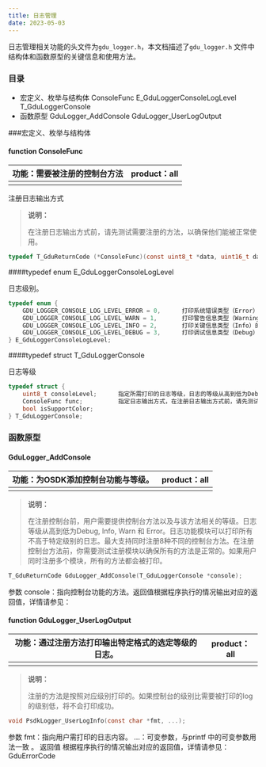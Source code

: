```yaml
---
title: 日志管理
date: 2023-05-03
---
```




日志管理相关功能的头文件为`gdu_logger.h`，本文档描述了`gdu_logger.h` 文件中结构体和函数原型的关键信息和使用方法。

### 目录

- 宏定义、枚举与结构体
  ConsoleFunc
  E_GduLoggerConsoleLogLevel
  T_GduLoggerConsole
- 函数原型
  GduLogger_AddConsole
  GduLogger_UserLogOutput

###宏定义、枚举与结构体

#### function ConsoleFunc

| 功能：需要被注册的控制台方法 | product：all |
| ---------------------------- | ------------ |
|                              |              |

注册日志输出方式

> **说明：**
>
> 在注册日志输出方式前，请先测试需要注册的方法，以确保他们能被正常使用。

```c
typedef T_GduReturnCode (*ConsoleFunc)(const uint8_t *data, uint16_t dataLen);
```

####typedef enum E_GduLoggerConsoleLogLevel

日志级别。

```c
typedef enum {
    GDU_LOGGER_CONSOLE_LOG_LEVEL_ERROR = 0,      打印系统错误类型（Error）的日志。控制台的方法与等级是彼此相关联的。如果注册的控制台方法的级别低于当前等级，等级接口不会被成功打印。      
    GDU_LOGGER_CONSOLE_LOG_LEVEL_WARN = 1,       打印警告信息类型（Warning）的日志。控制台的方法与等级是彼此相关联的。如果注册的控制台方法的级别低于当前等级，等级接口不会被成功打印。      
    GDU_LOGGER_CONSOLE_LOG_LEVEL_INFO = 2,       打印关键信息类型（Info）的日志。控制台的方法与等级是彼此相关联的。如果注册的控制台方法的级别低于当前等级，等级接口不会被成功打印。      
    GDU_LOGGER_CONSOLE_LOG_LEVEL_DEBUG = 3,      打印调试信息类型（Debug）的日志。控制台的方法与等级是彼此相关联的。如果注册的控制台方法的级别低于当前等级，等级接口不会被成功打印。      
} E_GduLoggerConsoleLogLevel;
```

####typedef struct T_GduLoggerConsole

日志等级

```c
typedef struct {
    uint8_t consoleLevel;      指定所需打印的日志等级，日志的等级从高到低为Debug、Info、Warn和Error，日志管理功能模块可打印不高于指定等级的所有日志      
    ConsoleFunc func;          指定日志输出方式，在注册日志输出方式前，请先测试该日志输出方式能够正常打印用户所需的日志
    bool isSupportColor;     
} T_GduLoggerConsole;
```

### 函数原型

#### GduLogger_AddConsole

| 功能：为OSDK添加控制台功能与等级。 | product：all |
| ---------------------------------- | ------------ |
|                                    |              |

> **说明：**
>
> 在注册控制台前，用户需要提供控制台方法以及与该方法相关的等级。日志等级从高到低为Debug, Info, Warn 和 Error。日志功能模块可以打印所有不高于特定级别的日志。最大支持同时注册8种不同的控制台方法。在注册控制台方法前，你需要测试注册模块以确保所有的方法是正常的。如果用户同时注册多个模块，所有的方法都会被打印。

```c
T_GduReturnCode GduLogger_AddConsole(T_GduLoggerConsole *console);
```

参数
console：指向控制台功能的方法。返回值根据程序执行的情况输出对应的返回值，详情请参见：

#### function GduLogger_UserLogOutput

| 功能：通过注册方法打印输出特定格式的选定等级的日志。 | product：all |
| ---------------------------------------------------- | ------------ |
|                                                      |              |

> **说明：**
>
> 注册的方法是按照对应级别打印的。如果控制台的级别比需要被打印的log的级别低，将不会打印成功。

```c
void PsdkLogger_UserLogInfo(const char *fmt, ...);
```

参数
fmt：指向用户需打印的日志内容。
...：可变参数，与printf 中的可变参数用法一致 。
返回值
根据程序执行的情况输出对应的返回值，详情请参见：GduErrorCode